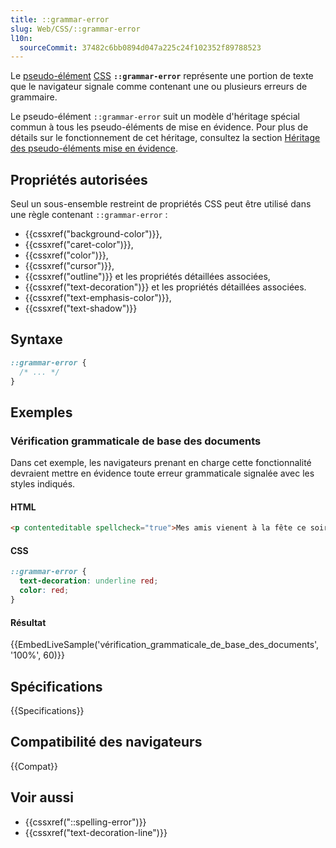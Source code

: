 ```yaml
---
title: ::grammar-error
slug: Web/CSS/::grammar-error
l10n:
  sourceCommit: 37482c6bb0894d047a225c24f102352f89788523
---
```


Le [pseudo-élément](/fr/docs/Web/CSS/Pseudo-elements) [CSS](/fr/docs/Web/CSS) **`::grammar-error`** représente une portion de texte que le navigateur signale comme contenant une ou plusieurs erreurs de grammaire.

Le pseudo-élément `::grammar-error` suit un modèle d'héritage spécial commun à tous les pseudo-éléments de mise en évidence. Pour plus de détails sur le fonctionnement de cet héritage, consultez la section [Héritage des pseudo-éléments mise en évidence](/fr/docs/Web/CSS/Pseudo-elements#héritage_des_pseudo-éléments_de_mise_en_évidence).

## Propriétés autorisées

Seul un sous-ensemble restreint de propriétés CSS peut être utilisé dans une règle contenant `::grammar-error`&nbsp;:

- {{cssxref("background-color")}},
- {{cssxref("caret-color")}},
- {{cssxref("color")}},
- {{cssxref("cursor")}},
- {{cssxref("outline")}} et les propriétés détaillées associées,
- {{cssxref("text-decoration")}} et les propriétés détaillées associées.
- {{cssxref("text-emphasis-color")}},
- {{cssxref("text-shadow")}}

## Syntaxe

```css
::grammar-error {
  /* ... */
}
```

## Exemples

### Vérification grammaticale de base des documents

Dans cet exemple, les navigateurs prenant en charge cette fonctionnalité devraient mettre en évidence toute erreur grammaticale signalée avec les styles indiqués.

#### HTML

```html
<p contenteditable spellcheck="true">Mes amis vienent à la fête ce soir.</p>
```

#### CSS

```css
::grammar-error {
  text-decoration: underline red;
  color: red;
}
```

#### Résultat

{{EmbedLiveSample('vérification_grammaticale_de_base_des_documents', '100%', 60)}}

## Spécifications

{{Specifications}}

## Compatibilité des navigateurs

{{Compat}}

## Voir aussi

- {{cssxref("::spelling-error")}}
- {{cssxref("text-decoration-line")}}

